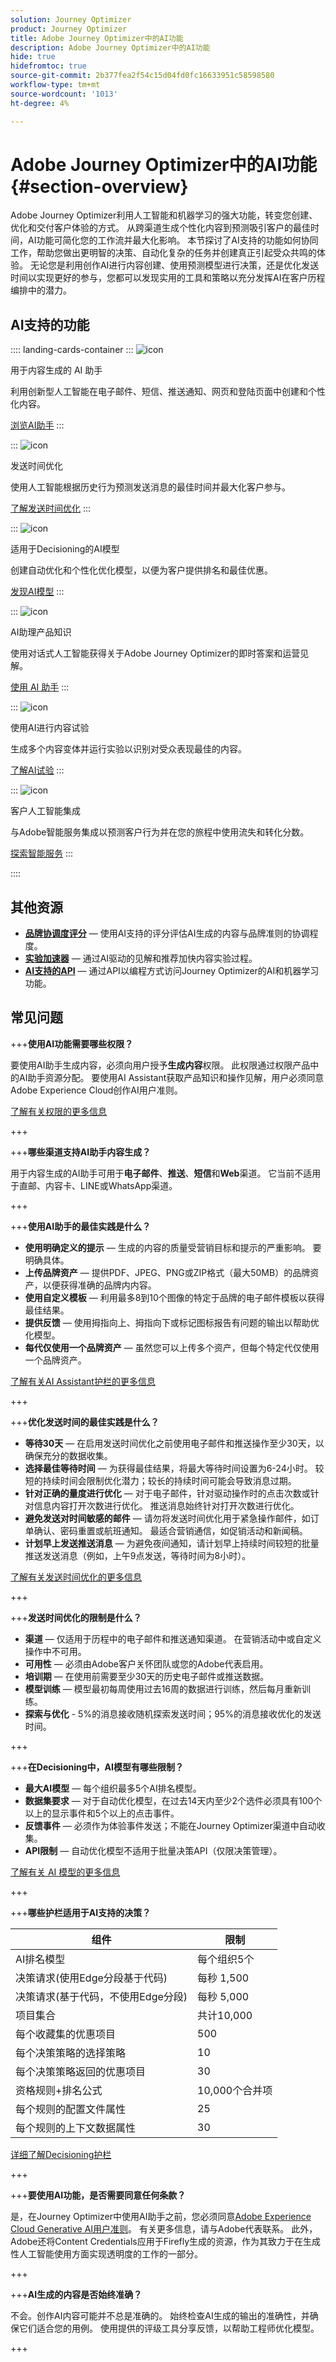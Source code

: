 ```yaml
---
solution: Journey Optimizer
product: Journey Optimizer
title: Adobe Journey Optimizer中的AI功能
description: Adobe Journey Optimizer中的AI功能
hide: true
hidefromtoc: true
source-git-commit: 2b377fea2f54c15d04fd0fc16633951c58598580
workflow-type: tm+mt
source-wordcount: '1013'
ht-degree: 4%

---
```


# Adobe Journey Optimizer中的AI功能{#section-overview}

Adobe Journey Optimizer利用人工智能和机器学习的强大功能，转变您创建、优化和交付客户体验的方式。 从跨渠道生成个性化内容到预测吸引客户的最佳时间，AI功能可简化您的工作流并最大化影响。 本节探讨了AI支持的功能如何协同工作，帮助您做出更明智的决策、自动化复杂的任务并创建真正引起受众共鸣的体验。 无论您是利用创作AI进行内容创建、使用预测模型进行决策，还是优化发送时间以实现更好的参与，您都可以发现实用的工具和策略以充分发挥AI在客户历程编排中的潜力。

## AI支持的功能

:::: landing-cards-container
:::
![icon](https://cdn.experienceleague.adobe.com/icons/circle-play.svg)

用于内容生成的 AI 助手

利用创新型人工智能在电子邮件、短信、推送通知、网页和登陆页面中创建和个性化内容。

[浏览AI助手](ai-assistant-landing-page.md)
:::

:::
![icon](https://cdn.experienceleague.adobe.com/icons/chart-line.svg)

发送时间优化

使用人工智能根据历史行为预测发送消息的最佳时间并最大化客户参与。

[了解发送时间优化](../using/building-journeys/send-time-optimization.md)
:::

:::
![icon](https://cdn.experienceleague.adobe.com/icons/gear.svg)

适用于Decisioning的AI模型

创建自动优化和个性化优化模型，以便为客户提供排名和最佳优惠。

[发现AI模型](ai-models-landing-page.md)
:::

:::
![icon](https://cdn.experienceleague.adobe.com/icons/book.svg)

AI助理产品知识

使用对话式人工智能获得关于Adobe Journey Optimizer的即时答案和运营见解。

[使用 AI 助手](../using/start/ai-assistant.md)
:::

:::
![icon](https://cdn.experienceleague.adobe.com/icons/bullseye.svg)

使用AI进行内容试验

生成多个内容变体并运行实验以识别对受众表现最佳的内容。

[了解AI试验](../using/content-management/generative-experimentation.md)
:::

:::
![icon](https://cdn.experienceleague.adobe.com/icons/puzzle-piece.svg)

客户人工智能集成

与Adobe智能服务集成以预测客户行为并在您的旅程中使用流失和转化分数。

[探索智能服务](../using/building-journeys/ai-services-overview.md)
:::

::::


## 其他资源

- **[品牌协调度评分](../using/content-management/brands-score.md)** — 使用AI支持的评分评估AI生成的内容与品牌准则的协调程度。
- **[实验加速器](../using/content-management/experiment-accelerator-gs.md)** — 通过AI驱动的见解和推荐加快内容实验过程。
- **[AI支持的API](../using/configuration/ajo-apis.md)** — 通过API以编程方式访问Journey Optimizer的AI和机器学习功能。

## 常见问题

+++**使用AI功能需要哪些权限？**

要使用AI助手生成内容，必须向用户授予&#x200B;**生成内容**&#x200B;权限。 此权限通过权限产品中的AI助手资源分配。 要使用AI Assistant获取产品知识和操作见解，用户必须同意Adobe Experience Cloud创作AI用户准则。

[了解有关权限的更多信息](../using/administration/ootb-permissions.md)

+++

+++**哪些渠道支持AI助手内容生成？**

用于内容生成的AI助手可用于&#x200B;**电子邮件**、**推送**、**短信**&#x200B;和&#x200B;**Web**&#x200B;渠道。 它当前不适用于直邮、内容卡、LINE或WhatsApp渠道。

+++

+++**使用AI助手的最佳实践是什么？**

- **使用明确定义的提示** — 生成的内容的质量受营销目标和提示的严重影响。 要明确具体。
- **上传品牌资产** — 提供PDF、JPEG、PNG或ZIP格式（最大50MB）的品牌资产，以便获得准确的品牌内内容。
- **使用自定义模板** — 利用最多8到10个图像的特定于品牌的电子邮件模板以获得最佳结果。
- **提供反馈** — 使用拇指向上、拇指向下或标记图标报告有问题的输出以帮助优化模型。
- **每代仅使用一个品牌资产** — 虽然您可以上传多个资产，但每个特定代仅使用一个品牌资产。

[了解有关AI Assistant护栏的更多信息](../using/content-management/gs-generative.md#generative-guardrails)

+++

+++**优化发送时间的最佳实践是什么？**

- **等待30天** — 在启用发送时间优化之前使用电子邮件和推送操作至少30天，以确保充分的数据收集。
- **选择最佳等待时间** — 为获得最佳结果，将最大等待时间设置为6-24小时。 较短的持续时间会限制优化潜力；较长的持续时间可能会导致消息过期。
- **针对正确的量度进行优化** — 对于电子邮件，针对驱动操作时的点击次数或针对信息内容打开次数进行优化。 推送消息始终针对打开次数进行优化。
- **避免发送对时间敏感的邮件** — 请勿将发送时间优化用于紧急操作邮件，如订单确认、密码重置或航班通知。 最适合营销通信，如促销活动和新闻稿。
- **计划早上发送推送消息** — 为避免夜间通知，请计划早上持续时间较短的批量推送发送消息（例如，上午9点发送，等待时间为8小时）。

[了解有关发送时间优化的更多信息](../using/building-journeys/send-time-optimization.md)

+++

+++**发送时间优化的限制是什么？**

- **渠道** — 仅适用于历程中的电子邮件和推送通知渠道。 在营销活动中或自定义操作中不可用。
- **可用性** — 必须由Adobe客户关怀团队或您的Adobe代表启用。
- **培训期** — 在使用前需要至少30天的历史电子邮件或推送数据。
- **模型训练** — 模型最初每周使用过去16周的数据进行训练，然后每月重新训练。
- **探索与优化** - 5%的消息接收随机探索发送时间；95%的消息接收优化的发送时间。

+++

+++**在Decisioning中，AI模型有哪些限制？**

- **最大AI模型** — 每个组织最多5个AI排名模型。
- **数据集要求** — 对于自动优化模型，在过去14天内至少2个选件必须具有100个以上的显示事件和5个以上的点击事件。
- **反馈事件** — 必须作为体验事件发送；不能在Journey Optimizer渠道中自动收集。
- **API限制** — 自动优化模型不适用于批量决策API（仅限决策管理）。

[了解有关 AI 模型的更多信息](../using/experience-decisioning/ranking/ai-models.md)

+++

+++**哪些护栏适用于AI支持的决策？**

| 组件 | 限制 |
|-----------|-------|
| AI排名模型 | 每个组织5个 |
| 决策请求(使用Edge分段基于代码) | 每秒 1,500 |
| 决策请求(基于代码，不使用Edge分段) | 每秒 5,000 |
| 项目集合 | 共计10,000 |
| 每个收藏集的优惠项目 | 500 |
| 每个决策策略的选择策略 | 10 |
| 每个决策策略返回的优惠项目 | 30 |
| 资格规则+排名公式 | 10,000个合并项 |
| 每个规则的配置文件属性 | 25 |
| 每个规则的上下文数据属性 | 30 |

[详细了解Decisioning护栏](../using/experience-decisioning/decisioning-guardrails.md)

+++

+++**要使用AI功能，是否需要同意任何条款？**

是，在Journey Optimizer中使用AI助手之前，您必须同意[Adobe Experience Cloud Generative AI用户准则](https://www.adobe.com/cn/legal/licenses-terms/adobe-dx-gen-ai-user-guidelines.html)。 有关更多信息，请与Adobe代表联系。 此外，Adobe还将Content Credentials应用于Firefly生成的资源，作为其致力于在生成性人工智能使用方面实现透明度的工作的一部分。

+++

+++**AI生成的内容是否始终准确？**

不会。创作AI内容可能并不总是准确的。 始终检查AI生成的输出的准确性，并确保它们适合您的用例。 使用提供的评级工具分享反馈，以帮助工程师优化模型。

+++

